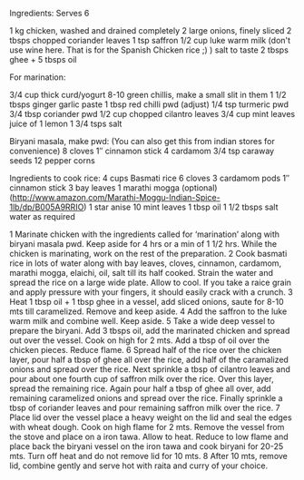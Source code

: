 Ingredients: Serves 6

1 kg chicken, washed and drained completely
2 large onions, finely sliced
2 tbsps chopped coriander leaves
1 tsp saffron
1/2 cup luke warm milk (don't use wine here. That is for the Spanish Chicken rice ;) )
salt to taste
2 tbsps ghee + 5 tbsps oil

For marination:

3/4 cup thick curd/yogurt
8-10 green chillis, make a small slit in them
1 1/2 tbsps ginger garlic paste
1 tbsp red chilli pwd (adjust)
1/4 tsp turmeric pwd
3/4 tbsp coriander pwd
1/2 cup chopped cilantro leaves
3/4 cup mint leaves
juice of 1 lemon
1 3/4 tsps salt

Biryani masala, make pwd: (You can also get this from indian stores for convenience)
8 cloves
1″ cinnamon stick
4 cardamom
3/4 tsp caraway seeds
12 pepper corns

Ingredients to cook rice:
4 cups Basmati rice
6 cloves
3 cardamom pods
1″ cinnamon stick
3 bay leaves
1 marathi mogga (optional) (http://www.amazon.com/Marathi-Moggu-Indian-Spice-1lb/dp/B005A9RRIO)
1 star anise
10 mint leaves
1 tbsp oil
1 1/2 tbsps salt
water as required

1 Marinate chicken with the ingredients called for ‘marination’ along with biryani masala pwd. Keep aside for 4 hrs or a min of 1 1/2 hrs. While the chicken is marinating, work on the rest of the preparation.
2 Cook basmati rice in lots of water along with bay leaves, cloves, cinnamon, cardamom, marathi mogga, elaichi, oil, salt till its half cooked. Strain the water and spread the rice on a large wide plate. Allow to cool. If you take a raice grain and apply pressure with your fingers, it should easily crack with a crunch.
3 Heat 1 tbsp oil + 1 tbsp ghee in a vessel, add sliced onions, saute for 8-10 mts till caramelized. Remove and keep aside.
4 Add the saffron to the luke warm milk and combine well. Keep aside.
5 Take a wide deep vessel to prepare the biryani. Add 3 tbsps oil, add the marinated chicken and spread out over the vessel. Cook on high for 2 mts. Add a tbsp of oil over the chicken pieces. Reduce flame.
6 Spread half of the rice over the chicken layer, pour half a tbsp of ghee all over the rice, add half of the caramalized onions and spread over the rice. Next sprinkle a tbsp of cilantro leaves and pour about one fourth cup of saffron milk over the rice. Over this layer, spread the remaining rice. Again pour half a tbsp of ghee all over, add remaining caramelized onions and spread over the rice. Finally sprinkle a tbsp of coriander leaves and pour remaining saffron milk over the rice.
7 Place lid over the vessel place a heavy weight on the lid and seal the edges with wheat dough. Cook on high flame for 2 mts. Remove the vessel from the stove and place on a iron tawa. Allow to heat. Reduce to low flame and place back the biryani vessel on the iron tawa and cook biryani for 20-25 mts. Turn off heat and do not remove lid for 10 mts.
8 After 10 mts, remove lid, combine gently and serve hot with raita and curry of your choice.
